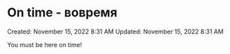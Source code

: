# On time - вовремя

Created: November 15, 2022 8:31 AM
Updated: November 15, 2022 8:31 AM

You must be here on time!